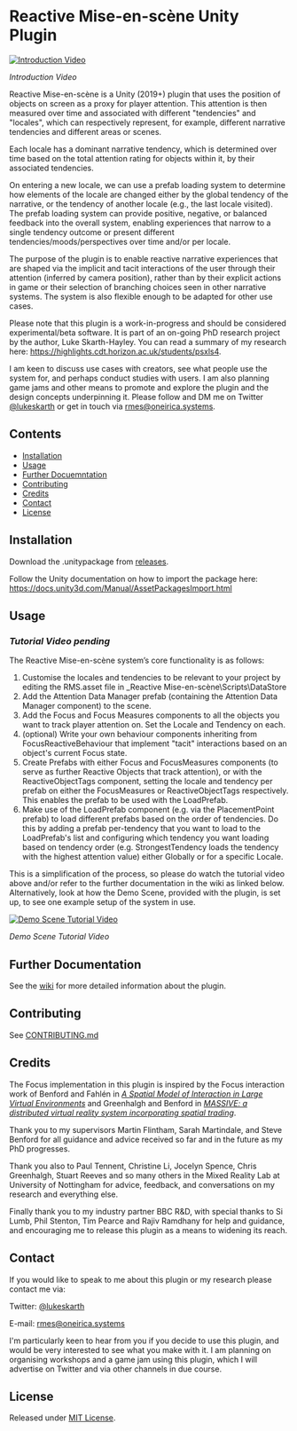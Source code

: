 # Reactive Mise-en-scène Unity Plugin

[![Introduction Video](http://img.youtube.com/vi/CpbM8zDdTQM/0.jpg)](http://www.youtube.com/watch?v=CpbM8zDdTQM "Reactive Mise-en-scène Introduction Video")

*Introduction Video*

Reactive Mise-en-scène is a Unity (2019+) plugin that uses the position of objects on screen as a proxy for player attention. This attention is then measured over time and associated with different "tendencies" and "locales", which can respectively represent, for example, different narrative tendencies and different areas or scenes.

Each locale has a dominant narrative tendency, which is determined over time based on the total attention rating for objects within it, by their associated tendencies.

On entering a new locale, we can use a prefab loading system to determine how elements of the locale are changed either by the global tendency of the narrative, or the tendency of another locale (e.g., the last locale visited). The prefab loading system can provide positive, negative, or balanced feedback into the overall system, enabling experiences that narrow to a single tendency outcome or present different tendencies/moods/perspectives over time and/or per locale.

The purpose of the plugin is to enable reactive narrative experiences that are shaped via the implicit and tacit interactions of the user through their attention (inferred by camera position), rather than by their explicit actions in game or their selection of branching choices seen in other narrative systems. The system is also flexible enough to be adapted for other use cases.

Please note that this plugin is a work-in-progress and should be considered experimental/beta software. It is part of an on-going PhD research project by the author, Luke Skarth-Hayley. You can read a summary of my research here: https://highlights.cdt.horizon.ac.uk/students/psxls4.

I am keen to discuss use cases with creators, see what people use the system for, and perhaps conduct studies with users. I am also planning game jams and other means to promote and explore the plugin and the design concepts underpinning it. Please follow and DM me on Twitter [@lukeskarth](https://www.twitter.com/lukeskarth) or get in touch via rmes@oneirica.systems.

## Contents

* [Installation](#installation)
* [Usage](#usage)
* [Further Docuemntation](#further-documentation)
* [Contributing](#contributing)
* [Credits](#credits)
* [Contact](#contact)
* [License](#license)

## Installation

Download the .unitypackage from [releases](releases).

Follow the Unity documentation on how to import the package here: https://docs.unity3d.com/Manual/AssetPackagesImport.html 

## Usage

### *Tutorial Video pending*

The Reactive Mise-en-scène system’s core functionality is as follows:

1.	Customise the locales and tendencies to be relevant to your project by editing the RMS.asset file in \_Reactive Mise-en-scène\Scripts\DataStore
2.	Add the Attention Data Manager prefab (containing the Attention Data Manager component) to the scene.
3.	Add the Focus and Focus Measures components to all the objects you want to track player attention on. Set the Locale and Tendency on each.
4.	(optional) Write your own behaviour components inheriting from FocusReactiveBehaviour that implement "tacit" interactions based on an object's current Focus state.
5.	Create Prefabs with either Focus and FocusMeasures components (to serve as further Reactive Objects that track attention), or with the ReactiveObjectTags component, setting the locale and tendency per prefab on either the FocusMeasures or ReactiveObjectTags respectively. This enables the prefab to be used with the LoadPrefab.
6. 	Make use of the LoadPrefab component (e.g. via the PlacementPoint prefab) to load different prefabs based on the order of tendencies. Do this by adding a prefab per-tendency that you want to load to the LoadPrefab's list and configuring which tendency you want loading based on tendency order (e.g. StrongestTendency loads the tendency with the highest attention value) either Globally or for a specific Locale.

This is a simplification of the process, so please do watch the tutorial video above and/or refer to the further documentation in the wiki as linked below. Alternatively, look at how the Demo Scene, provided with the plugin, is set up, to see one example setup of the system in use.

[![Demo Scene Tutorial Video](http://img.youtube.com/vi/HcV73VpRVlc/0.jpg)](http://www.youtube.com/watch?v=HcV73VpRVlc "Reactive Mise-en-scène Demo Scene Video")

*Demo Scene Tutorial Video*

## Further Documentation

See the [wiki](https://github.com/lukeskt/Reactive-Mise-en-scene/wiki) for more detailed information about the plugin.

## Contributing

See [CONTRIBUTING.md](CONTRIBUTING.md)

## Credits

The Focus implementation in this plugin is inspired by the Focus interaction work of Benford and Fahlén in [*A Spatial Model of Interaction in Large Virtual Environments*](https://link.springer.com/chapter/10.1007/978-94-011-2094-4_8) and Greenhalgh and Benford in [*MASSIVE: a distributed virtual reality system incorporating spatial trading*](https://ieeexplore.ieee.org/abstract/document/499999).

Thank you to my supervisors Martin Flintham, Sarah Martindale, and Steve Benford for all guidance and advice received so far and in the future as my PhD progresses.

Thank you also to Paul Tennent, Christine Li, Jocelyn Spence, Chris Greenhalgh, Stuart Reeves and so many others in the Mixed Reality Lab at University of Nottingham for advice, feedback, and conversations on my research and everything else.

Finally thank you to my industry partner BBC R&D, with special thanks to Si Lumb, Phil Stenton, Tim Pearce and Rajiv Ramdhany for help and guidance, and encouraging me to release this plugin as a means to widening its reach.

## Contact

If you would like to speak to me about this plugin or my research please contact me via:

Twitter: [@lukeskarth](https://www.twitter.com/lukeskarth)

E-mail: rmes@oneirica.systems

I'm particularly keen to hear from you if you decide to use this plugin, and would be very interested to see what you make with it. I am planning on organising workshops and a game jam using this plugin, which I will advertise on Twitter and via other channels in due course.

## License

Released under [MIT License](./LICENSE).
